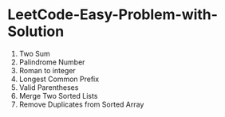 # LeetCode-Easy-Problem-with-Solution

1. Two Sum
9. Palindrome Number
13. Roman to integer
14. Longest Common Prefix
20. Valid Parentheses
21. Merge Two Sorted Lists
26. Remove Duplicates from Sorted Array
  
